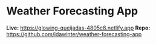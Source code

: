 # Weather Forecasting App

**Live:** https://glowing-queijadas-4805c8.netlify.app
**Repo:** https://github.com/idawinter/weather-forecasting-app


